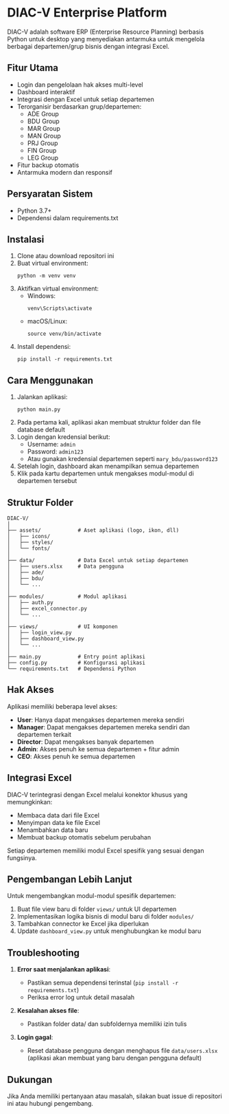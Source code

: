 # DIAC-V Enterprise Platform

DIAC-V adalah software ERP (Enterprise Resource Planning) berbasis Python untuk desktop yang menyediakan antarmuka untuk mengelola berbagai departemen/grup bisnis dengan integrasi Excel.

## Fitur Utama

- Login dan pengelolaan hak akses multi-level
- Dashboard interaktif
- Integrasi dengan Excel untuk setiap departemen
- Terorganisir berdasarkan grup/departemen:
  - ADE Group
  - BDU Group
  - MAR Group
  - MAN Group
  - PRJ Group
  - FIN Group
  - LEG Group
- Fitur backup otomatis
- Antarmuka modern dan responsif

## Persyaratan Sistem

- Python 3.7+
- Dependensi dalam requirements.txt

## Instalasi

1. Clone atau download repositori ini
2. Buat virtual environment:
   ```
   python -m venv venv
   ```
3. Aktifkan virtual environment:
   - Windows:
     ```
     venv\Scripts\activate
     ```
   - macOS/Linux:
     ```
     source venv/bin/activate
     ```
4. Install dependensi:
   ```
   pip install -r requirements.txt
   ```

## Cara Menggunakan

1. Jalankan aplikasi:
   ```
   python main.py
   ```
2. Pada pertama kali, aplikasi akan membuat struktur folder dan file database default
3. Login dengan kredensial berikut:
   - Username: `admin`
   - Password: `admin123`
   - Atau gunakan kredensial departemen seperti `mary_bdu/password123`
4. Setelah login, dashboard akan menampilkan semua departemen
5. Klik pada kartu departemen untuk mengakses modul-modul di departemen tersebut

## Struktur Folder

```
DIAC-V/
│
├── assets/            # Aset aplikasi (logo, ikon, dll)
│   ├── icons/
│   ├── styles/
│   └── fonts/
│
├── data/              # Data Excel untuk setiap departemen
│   ├── users.xlsx     # Data pengguna
│   ├── ade/
│   ├── bdu/
│   └── ...
│
├── modules/           # Modul aplikasi
│   ├── auth.py
│   ├── excel_connector.py
│   └── ...
│
├── views/             # UI komponen
│   ├── login_view.py
│   ├── dashboard_view.py
│   └── ...
│
├── main.py            # Entry point aplikasi
├── config.py          # Konfigurasi aplikasi
└── requirements.txt   # Dependensi Python
```

## Hak Akses

Aplikasi memiliki beberapa level akses:

- **User**: Hanya dapat mengakses departemen mereka sendiri
- **Manager**: Dapat mengakses departemen mereka sendiri dan departemen terkait
- **Director**: Dapat mengakses banyak departemen
- **Admin**: Akses penuh ke semua departemen + fitur admin
- **CEO**: Akses penuh ke semua departemen

## Integrasi Excel

DIAC-V terintegrasi dengan Excel melalui konektor khusus yang memungkinkan:

- Membaca data dari file Excel
- Menyimpan data ke file Excel
- Menambahkan data baru
- Membuat backup otomatis sebelum perubahan

Setiap departemen memiliki modul Excel spesifik yang sesuai dengan fungsinya.

## Pengembangan Lebih Lanjut

Untuk mengembangkan modul-modul spesifik departemen:

1. Buat file view baru di folder `views/` untuk UI departemen
2. Implementasikan logika bisnis di modul baru di folder `modules/`
3. Tambahkan connector ke Excel jika diperlukan
4. Update `dashboard_view.py` untuk menghubungkan ke modul baru

## Troubleshooting

1. **Error saat menjalankan aplikasi**:

   - Pastikan semua dependensi terinstal (`pip install -r requirements.txt`)
   - Periksa error log untuk detail masalah

2. **Kesalahan akses file**:

   - Pastikan folder data/ dan subfoldernya memiliki izin tulis

3. **Login gagal**:
   - Reset database pengguna dengan menghapus file `data/users.xlsx` (aplikasi akan membuat yang baru dengan pengguna default)

## Dukungan

Jika Anda memiliki pertanyaan atau masalah, silakan buat issue di repositori ini atau hubungi pengembang.
